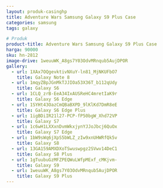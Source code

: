 ```yaml
---
layout: produk-casinghp
title: Adventure Wars Samsung Galaxy S9 Plus Case
categories: samsung
tags: galaxy

# Produk
product-title: Adventure Wars Samsung Galaxy S9 Plus Case
harga: 90000
sku: hn-2812
image-drive: 1weuuWK_A8gs7Y03OdvMRnqub5AujDPOR
gallery:
  - url: 1XAx7OQgevktivNXuY-ln81_MjNKUFbO7
    title: Galaxy Note 8
  - url: 1mqyZBpJGnMkTJJIOa53X36T_b112qUdy
    title: Galaxy S6
  - url: 1CLQ_zrB-EeA34IxAUSReHC4mretIaK9r
    title: Galaxy S6 Edge
  - url: 1SYHt43OazCmQBaBXPD_9lKlKd7DmR8eE
    title: Galaxy S6 Edge Plus
  - url: 1igBDiIR21l27-PCP-fP50bgW_Xhd72VP
    title: Galaxy S7
  - url: 1c6wH1LXXxnDvmWkxjynYJJoJbcj6QuOx
    title: Galaxy S7 Edge
  - url: 1bW9sWq6jXpS5bWLZ_zIw9xnUHWRfQk5v
    title: Galaxy S8
  - url: 13GA159AMXDXoTSwuswpgz2SVwv14DeC1
    title: Galaxy S8 Plus
  - url: 1gTuubuGzMFZPEQWuLWfpMExf_cMKjvm-
    title: Galaxy S9
  - url: 1weuuWK_A8gs7Y03OdvMRnqub5AujDPOR
    title: Galaxy S9 Plus
---
```

